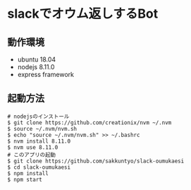 # slackでオウム返しするBot

## 動作環境

- ubuntu 18.04
- nodejs 8.11.0
- express framework

## 起動方法

```
# nodejsのインストール
$ git clone https://github.com/creationix/nvm ~/.nvm
$ source ~/.nvm/nvm.sh
$ echo "source ~/.nvm/nvm.sh" >> ~/.bashrc
$ nvm install 8.11.0
$ nvm use 8.11.0
# このアプリの起動
$ git clone https://github.com/sakkuntyo/slack-oumukaesi
$ cd slack-oumukaesi
$ npm install
$ npm start
```

